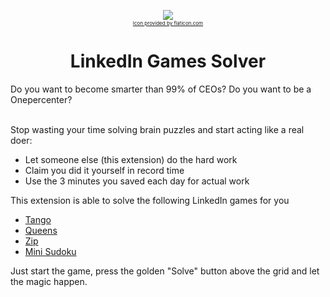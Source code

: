 <p align="center"><image src="img/icon128.png" /><br><a style="font-size: 8px" href="https://www.flaticon.com/de/kostenlose-icons/probleme-losen" title="probleme lösen Icons">Icon provided by flaticon.com</a></p>

<h1 align="center">LinkedIn Games Solver</h1>
Do you want to become smarter than 99% of CEOs? Do you want to be a Onepercenter?
<br><br>

Stop wasting your time solving brain puzzles and start acting like a real doer:
* Let someone else (this extension) do the hard work
* Claim you did it yourself in record time
* Use the 3 minutes you saved each day for actual work

This extension is able to solve the following LinkedIn games for you
* <a href="https://www.linkedin.com/games/tango/">Tango</a>
* <a href="https://www.linkedin.com/games/queens/">Queens</a>
* <a href="https://www.linkedin.com/games/zip/">Zip</a>
* <a href="https://www.linkedin.com/games/mini-sudoku/">Mini Sudoku</a>

Just start the game, press the golden "Solve" button above the grid and let the magic happen.